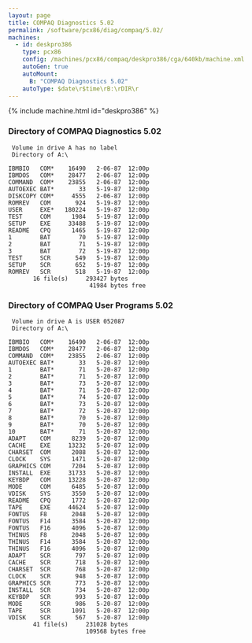 ```yaml
---
layout: page
title: COMPAQ Diagnostics 5.02
permalink: /software/pcx86/diag/compaq/5.02/
machines:
  - id: deskpro386
    type: pcx86
    config: /machines/pcx86/compaq/deskpro386/cga/640kb/machine.xml
    autoGen: true
    autoMount:
      B: "COMPAQ Diagnostics 5.02"
    autoType: $date\r$time\rB:\rDIR\r
---
```


{% include machine.html id="deskpro386" %}

### Directory of COMPAQ Diagnostics 5.02

     Volume in drive A has no label
     Directory of A:\

    IBMBIO   COM*    16490   2-06-87  12:00p
    IBMDOS   COM*    28477   2-06-87  12:00p
    COMMAND  COM*    23855   2-06-87  12:00p
    AUTOEXEC BAT*       33   5-19-87  12:00p
    DISKCOPY COM*     4555   2-06-87  12:00p
    ROMREV   COM       924   5-19-87  12:00p
    USER     EXE*   180224   5-19-87  12:00p
    TEST     COM      1984   5-19-87  12:00p
    SETUP    EXE     33488   5-19-87  12:00p
    README   CPQ      1465   5-19-87  12:00p
    1        BAT        70   5-19-87  12:00p
    2        BAT        71   5-19-87  12:00p
    3        BAT        72   5-19-87  12:00p
    TEST     SCR       549   5-19-87  12:00p
    SETUP    SCR       652   5-19-87  12:00p
    ROMREV   SCR       518   5-19-87  12:00p
           16 file(s)     293427 bytes
                           41984 bytes free

### Directory of COMPAQ User Programs 5.02

     Volume in drive A is USER 052087
     Directory of A:\

    IBMBIO   COM*    16490   2-06-87  12:00p
    IBMDOS   COM*    28477   2-06-87  12:00p
    COMMAND  COM*    23855   2-06-87  12:00p
    AUTOEXEC BAT*       33   5-20-87  12:00p
    1        BAT*       71   5-20-87  12:00p
    2        BAT*       71   5-20-87  12:00p
    3        BAT*       73   5-20-87  12:00p
    4        BAT*       71   5-20-87  12:00p
    5        BAT*       74   5-20-87  12:00p
    6        BAT*       73   5-20-87  12:00p
    7        BAT*       72   5-20-87  12:00p
    8        BAT*       70   5-20-87  12:00p
    9        BAT*       70   5-20-87  12:00p
    10       BAT*       71   5-20-87  12:00p
    ADAPT    COM      8239   5-20-87  12:00p
    CACHE    EXE     13232   5-20-87  12:00p
    CHARSET  COM      2088   5-20-87  12:00p
    CLOCK    SYS      1471   5-20-87  12:00p
    GRAPHICS COM      7204   5-20-87  12:00p
    INSTALL  EXE     31733   5-20-87  12:00p
    KEYBDP   COM     13228   5-20-87  12:00p
    MODE     COM      6485   5-20-87  12:00p
    VDISK    SYS      3550   5-20-87  12:00p
    README   CPQ      1772   5-20-87  12:00p
    TAPE     EXE     44624   5-20-87  12:00p
    FONTUS   F8       2048   5-20-87  12:00p
    FONTUS   F14      3584   5-20-87  12:00p
    FONTUS   F16      4096   5-20-87  12:00p
    THINUS   F8       2048   5-20-87  12:00p
    THINUS   F14      3584   5-20-87  12:00p
    THINUS   F16      4096   5-20-87  12:00p
    ADAPT    SCR       797   5-20-87  12:00p
    CACHE    SCR       718   5-20-87  12:00p
    CHARSET  SCR       768   5-20-87  12:00p
    CLOCK    SCR       948   5-20-87  12:00p
    GRAPHICS SCR       773   5-20-87  12:00p
    INSTALL  SCR       734   5-20-87  12:00p
    KEYBDP   SCR       993   5-20-87  12:00p
    MODE     SCR       986   5-20-87  12:00p
    TAPE     SCR      1091   5-20-87  12:00p
    VDISK    SCR       567   5-20-87  12:00p
           41 file(s)     231028 bytes
                          109568 bytes free
